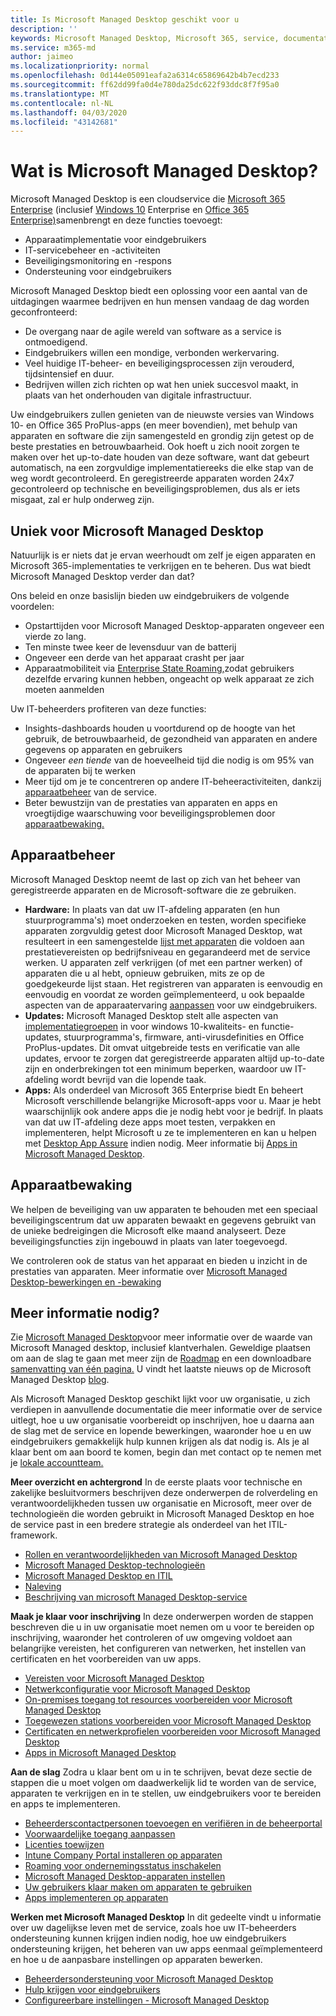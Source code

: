 ```yaml
---
title: Is Microsoft Managed Desktop geschikt voor u
description: ''
keywords: Microsoft Managed Desktop, Microsoft 365, service, documentatie
ms.service: m365-md
author: jaimeo
ms.localizationpriority: normal
ms.openlocfilehash: 0d144e05091eafa2a6314c65869642b4b7ecd233
ms.sourcegitcommit: ff62dd99fa0d4e780da25dc622f93ddc8f7f95a0
ms.translationtype: MT
ms.contentlocale: nl-NL
ms.lasthandoff: 04/03/2020
ms.locfileid: "43142681"
---
```

# <a name="what-is-microsoft-managed-desktop"></a>Wat is Microsoft Managed Desktop?


Microsoft Managed Desktop is een cloudservice die [Microsoft 365 Enterprise](https://docs.microsoft.com/microsoft-365/enterprise/microsoft-365-overview) (inclusief [Windows 10](https://docs.microsoft.com/windows/windows-10/) Enterprise en [Office 365 Enterprise)](https://www.microsoft.com/microsoft-365/business/compare-more-office-365-for-business-plans)samenbrengt en deze functies toevoegt:

- Apparaatimplementatie voor eindgebruikers
- IT-servicebeheer en -activiteiten
- Beveiligingsmonitoring en -respons
- Ondersteuning voor eindgebruikers

Microsoft Managed Desktop biedt een oplossing voor een aantal van de uitdagingen waarmee bedrijven en hun mensen vandaag de dag worden geconfronteerd:
- De overgang naar de agile wereld van software as a service is ontmoedigend.
- Eindgebruikers willen een mondige, verbonden werkervaring.
- Veel huidige IT-beheer- en beveiligingsprocessen zijn verouderd, tijdsintensief en duur.
- Bedrijven willen zich richten op wat hen uniek succesvol maakt, in plaats van het onderhouden van digitale infrastructuur.

Uw eindgebruikers zullen genieten van de nieuwste versies van Windows 10- en Office 365 ProPlus-apps (en meer bovendien), met behulp van apparaten en software die zijn samengesteld en grondig zijn getest op de beste prestaties en betrouwbaarheid. Ook hoeft u zich nooit zorgen te maken over het up-to-date houden van deze software, want dat gebeurt automatisch, na een zorgvuldige implementatiereeks die elke stap van de weg wordt gecontroleerd. En geregistreerde apparaten worden 24x7 gecontroleerd op technische en beveiligingsproblemen, dus als er iets misgaat, zal er hulp onderweg zijn.


## <a name="unique-to-microsoft-managed-desktop"></a>Uniek voor Microsoft Managed Desktop

Natuurlijk is er niets dat je ervan weerhoudt om zelf je eigen apparaten en Microsoft 365-implementaties te verkrijgen en te beheren. Dus wat biedt Microsoft Managed Desktop verder dan dat?

Ons beleid en onze basislijn bieden uw eindgebruikers de volgende voordelen:

- Opstarttijden voor Microsoft Managed Desktop-apparaten ongeveer een vierde zo lang.
- Ten minste twee keer de levensduur van de batterij
- Ongeveer een derde van het apparaat crasht per jaar
- Apparaatmobiliteit via [Enterprise State Roaming,](https://docs.microsoft.com/azure/active-directory/devices/enterprise-state-roaming-overview)zodat gebruikers dezelfde ervaring kunnen hebben, ongeacht op welk apparaat ze zich moeten aanmelden

Uw IT-beheerders profiteren van deze functies:

- Insights-dashboards houden u voortdurend op de hoogte van het gebruik, de betrouwbaarheid, de gezondheid van apparaten en andere gegevens op apparaten en gebruikers
- Ongeveer *een tiende* van de hoeveelheid tijd die nodig is om 95% van de apparaten bij te werken
- Meer tijd om je te concentreren op andere IT-beheeractiviteiten, dankzij [apparaatbeheer](#device-management) van de service.
- Beter bewustzijn van de prestaties van apparaten en apps en vroegtijdige waarschuwing voor beveiligingsproblemen door [apparaatbewaking.](#device-monitoring)

## <a name="device-management"></a>Apparaatbeheer
Microsoft Managed Desktop neemt de last op zich van het beheer van geregistreerde apparaten en de Microsoft-software die ze gebruiken.

- **Hardware:** In plaats van dat uw IT-afdeling apparaten (en hun stuurprogramma's) moet onderzoeken en testen, worden specifieke apparaten zorgvuldig getest door Microsoft Managed Desktop, wat resulteert in een samengestelde [lijst met apparaten](../service-description/device-list.md) die voldoen aan prestatievereisten op bedrijfsniveau en gegarandeerd met de service werken. U apparaten zelf verkrijgen (of met een partner werken) of apparaten die u al hebt, opnieuw gebruiken, mits ze op de goedgekeurde lijst staan. Het registreren van apparaten is eenvoudig en eenvoudig en voordat ze worden geïmplementeerd, u ook bepaalde aspecten van de apparaatervaring [aanpassen](../working-with-managed-desktop/config-setting-overview.md) voor uw eindgebruikers.
- **Updates:** Microsoft Managed Desktop stelt alle aspecten van [implementatiegroepen](../service-description/updates.md) in voor windows 10-kwaliteits- en functie-updates, stuurprogramma's, firmware, anti-virusdefinities en Office ProPlus-updates. Dit omvat uitgebreide tests en verificatie van alle updates, ervoor te zorgen dat geregistreerde apparaten altijd up-to-date zijn en onderbrekingen tot een minimum beperken, waardoor uw IT-afdeling wordt bevrijd van die lopende taak.
- **Apps:** Als onderdeel van Microsoft 365 Enterprise biedt En beheert Microsoft verschillende belangrijke Microsoft-apps voor u. Maar je hebt waarschijnlijk ook andere apps die je nodig hebt voor je bedrijf. In plaats van dat uw IT-afdeling deze apps moet testen, verpakken en implementeren, helpt Microsoft u ze te implementeren en kan u helpen met [Desktop App Assure](https://docs.microsoft.com/fasttrack/win-10-desktop-app-assure) indien nodig. Meer informatie bij [Apps in Microsoft Managed Desktop](../get-ready/apps.md).


## <a name="device-monitoring"></a>Apparaatbewaking

We helpen de beveiliging van uw apparaten te behouden met een speciaal beveiligingscentrum dat uw apparaten bewaakt en gegevens gebruikt van de unieke bedreigingen die Microsoft elke maand analyseert. Deze beveiligingsfuncties zijn ingebouwd in plaats van later toegevoegd.

We controleren ook de status van het apparaat en bieden u inzicht in de prestaties van apparaten. Meer informatie over [Microsoft Managed Desktop-bewerkingen en -bewaking](../service-description/operations-and-monitoring.md)


## <a name="need-more-details"></a>Meer informatie nodig?
Zie [Microsoft Managed Desktop](https://aka.ms/mmd)voor meer informatie over de waarde van Microsoft Managed desktop, inclusief klantverhalen. Geweldige plaatsen om aan de slag te gaan met meer zijn de [Roadmap](https://aka.ms/AA6jiam) en een downloadbare [samenvatting van één pagina.](https://aka.ms/AA6ob3h) U vindt het laatste nieuws op de Microsoft Managed Desktop [blog](https://aka.ms/AA6l2dd).

Als Microsoft Managed Desktop geschikt lijkt voor uw organisatie, u zich verdiepen in aanvullende documentatie die meer informatie over de service uitlegt, hoe u uw organisatie voorbereidt op inschrijven, hoe u daarna aan de slag met de service en lopende bewerkingen, waaronder hoe u en uw eindgebruikers gemakkelijk hulp kunnen krijgen als dat nodig is. Als je al klaar bent om aan boord te komen, begin dan met contact op te nemen met je [lokale accountteam.](https://pages.email.office.com/contactmmd/)

**Meer overzicht en achtergrond** In de eerste plaats voor technische en zakelijke besluitvormers beschrijven deze onderwerpen de rolverdeling en verantwoordelijkheden tussen uw organisatie en Microsoft, meer over de technologieën die worden gebruikt in Microsoft Managed Desktop en hoe de service past in een bredere strategie als onderdeel van het ITIL-framework.

- [Rollen en verantwoordelijkheden van Microsoft Managed Desktop](roles-and-responsibilities.md)
- [Microsoft Managed Desktop-technologieën](technologies.md)
- [Microsoft Managed Desktop en ITIL](../MMD-and-ITSM.md)
- [Naleving](compliance.md)
- [Beschrijving van microsoft Managed Desktop-service](https://docs.microsoft.com/microsoft-365/managed-desktop/service-description/)

**Maak je klaar voor inschrijving** In deze onderwerpen worden de stappen beschreven die u in uw organisatie moet nemen om u voor te bereiden op inschrijving, waaronder het controleren of uw omgeving voldoet aan belangrijke vereisten, het configureren van netwerken, het instellen van certificaten en het voorbereiden van uw apps.

- [Vereisten voor Microsoft Managed Desktop](../get-ready/prerequisites.md)
- [Netwerkconfiguratie voor Microsoft Managed Desktop](../get-ready/network.md)
- [On-premises toegang tot resources voorbereiden voor Microsoft Managed Desktop](../get-ready/authentication.md)
- [Toegewezen stations voorbereiden voor Microsoft Managed Desktop](../get-ready/mapped-drives.md)
- [Certificaten en netwerkprofielen voorbereiden voor Microsoft Managed Desktop](../get-ready/certs-wifi-lan.md)
- [Apps in Microsoft Managed Desktop](../get-ready/apps.md)

**Aan de slag** Zodra u klaar bent om u in te schrijven, bevat deze sectie de stappen die u moet volgen om daadwerkelijk lid te worden van de service, apparaten te verkrijgen en in te stellen, uw eindgebruikers voor te bereiden en apps te implementeren.

- [Beheerderscontactpersonen toevoegen en verifiëren in de beheerportal](../get-started/add-admin-contacts.md)
- [Voorwaardelijke toegang aanpassen](../get-started/conditional-access.md)
- [Licenties toewijzen](../get-started/assign-licenses.md)
- [Intune Company Portal installeren op apparaten](../get-started/company-portal.md)
- [Roaming voor ondernemingsstatus inschakelen](../get-started/enterprise-state-roaming.md)
- [Microsoft Managed Desktop-apparaten instellen](../get-started/set-up-devices.md)
- [Uw gebruikers klaar maken om apparaten te gebruiken](../get-started/get-started-devices.md)
- [Apps implementeren op apparaten](../get-started/deploy-apps.md)

**Werken met Microsoft Managed Desktop** In dit gedeelte vindt u informatie over uw dagelijkse leven met de service, zoals hoe uw IT-beheerders ondersteuning kunnen krijgen indien nodig, hoe uw eindgebruikers ondersteuning krijgen, het beheren van uw apps eenmaal geïmplementeerd en hoe u de aanpasbare instellingen op apparaten bewerken.

- [Beheerdersondersteuning voor Microsoft Managed Desktop](../working-with-managed-desktop/admin-support.md)
- [Hulp krijgen voor eindgebruikers](../working-with-managed-desktop/end-user-support.md)
- [Configureerbare instellingen - Microsoft Managed Desktop](../working-with-managed-desktop/config-setting-overview.md)





<!--When you enroll in Microsoft Managed Desktop, Microsoft provides you with devices that are configured to join your Azure Active Directory tenant. Windows 10, Office 365, and some apps and features associated with [Microsoft 365 Enterprise E5](https://www.microsoft.com/microsoft-365/compare-all-microsoft-365-plans) are installed (by Microsoft) on your devices. When your employees who are using these devices need help, they contact Microsoft Managed Desktop support (provided by Microsoft) through a custom chat app.--> 

<!--With Microsoft Managed Desktop, you get **software as a service** (Microsoft 365 E5), **Device as a service** (Microsoft Surface devices ready to use), and **IT support as a service** (Help desk and more).--> 
 

